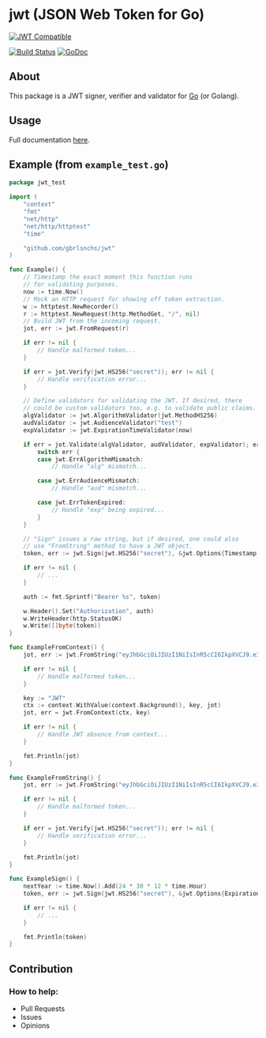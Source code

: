 # jwt (JSON Web Token for Go)
[![JWT Compatible](https://jwt.io/img/badge.svg)](https://jwt.io)

[![Build Status](https://travis-ci.org/gbrlsnchs/jwt.svg?branch=master)](https://travis-ci.org/gbrlsnchs/jwt)
[![GoDoc](https://img.shields.io/badge/godoc-reference-blue.svg)](https://godoc.org/github.com/gbrlsnchs/jwt)

## About
This package is a JWT signer, verifier and validator for [Go] (or Golang).

## Usage
Full documentation [here].

## Example (from `example_test.go`)
```go
package jwt_test

import (
	"context"
	"fmt"
	"net/http"
	"net/http/httptest"
	"time"

	"github.com/gbrlsnchs/jwt"
)

func Example() {
	// Timestamp the exact moment this function runs
	// for validating purposes.
	now := time.Now()
	// Mock an HTTP request for showing off token extraction.
	w := httptest.NewRecorder()
	r := httptest.NewRequest(http.MethodGet, "/", nil)
	// Build JWT from the incoming request.
	jot, err := jwt.FromRequest(r)

	if err != nil {
		// Handle malformed token...
	}

	if err = jot.Verify(jwt.HS256("secret")); err != nil {
		// Handle verification error...
	}

	// Define validators for validating the JWT. If desired, there
	// could be custom validators too, e.g. to validate public claims.
	algValidator := jwt.AlgorithmValidator(jwt.MethodHS256)
	audValidator := jwt.AudienceValidator("test")
	expValidator := jwt.ExpirationTimeValidator(now)

	if err = jot.Validate(algValidator, audValidator, expValidator); err != nil {
		switch err {
		case jwt.ErrAlgorithmMismatch:
			// Handle "alg" mismatch...

		case jwt.ErrAudienceMismatch:
			// Handle "aud" mismatch...

		case jwt.ErrTokenExpired:
			// Handle "exp" being expired...
		}
	}

	// "Sign" issues a raw string, but if desired, one could also
	// use "FromString" method to have a JWT object.
	token, err := jwt.Sign(jwt.HS256("secret"), &jwt.Options{Timestamp: true})

	if err != nil {
		// ...
	}

	auth := fmt.Sprintf("Bearer %s", token)

	w.Header().Set("Authorization", auth)
	w.WriteHeader(http.StatusOK)
	w.Write([]byte(token))
}

func ExampleFromContext() {
	jot, err := jwt.FromString("eyJhbGciOiJIUzI1NiIsInR5cCI6IkpXVCJ9.e30.t-IDcSemACt8x4iTMCda8Yhe3iZaWbvV5XKSTbuAn0M")

	if err != nil {
		// Handle malformed token...
	}

	key := "JWT"
	ctx := context.WithValue(context.Background(), key, jot)
	jot, err = jwt.FromContext(ctx, key)

	if err != nil {
		// Handle JWT absence from context...
	}

	fmt.Println(jot)
}

func ExampleFromString() {
	jot, err := jwt.FromString("eyJhbGciOiJIUzI1NiIsInR5cCI6IkpXVCJ9.e30.t-IDcSemACt8x4iTMCda8Yhe3iZaWbvV5XKSTbuAn0M")

	if err != nil {
		// Handle malformed token...
	}

	if err = jot.Verify(jwt.HS256("secret")); err != nil {
		// Handle verification error...
	}

	fmt.Println(jot)
}

func ExampleSign() {
	nextYear := time.Now().Add(24 * 30 * 12 * time.Hour)
	token, err := jwt.Sign(jwt.HS256("secret"), &jwt.Options{ExpirationTime: nextYear})

	if err != nil {
		// ...
	}

	fmt.Println(token)
}
```

## Contribution
### How to help:
- Pull Requests
- Issues
- Opinions

[Go]: https://golang.org
[here]: https://godoc.org/github.com/gbrlsnchs/jwt
